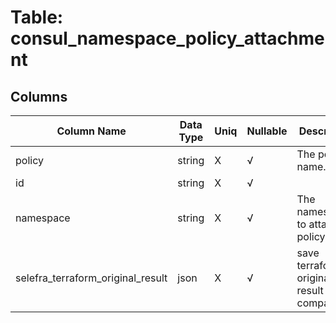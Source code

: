 # Table: consul_namespace_policy_attachment

## Columns 

|  Column Name   |  Data Type  | Uniq | Nullable | Description | 
|  ----  | ----  | ----  | ----  | ---- | 
| policy | string | X | √ | The policy name. | 
| id | string | X | √ |  | 
| namespace | string | X | √ | The namespace to attach the policy to. | 
| selefra_terraform_original_result | json | X | √ | save terraform original result for compatibility | 


